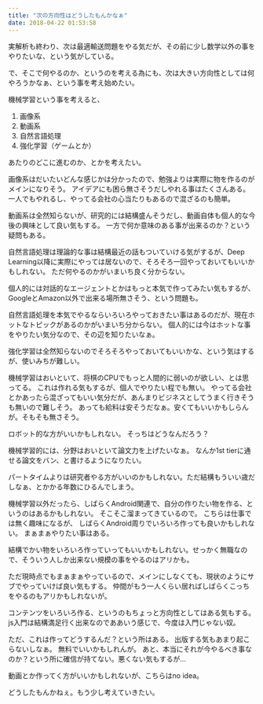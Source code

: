 ```yaml
---
title: "次の方向性はどうしたもんかなぁ"
date: 2018-04-22 01:53:58
---
```


実解析も終わり、次は最適輸送問題をやる気だが、その前に少し数学以外の事をやりたいな、という気がしている。

で、そこで何やるのか、というのを考える為にも、次は大きい方向性としては何やろうかなぁ、という事を考え始めたい。

機械学習という事を考えると、

1. 画像系
2. 動画系
3. 自然言語処理
4. 強化学習（ゲームとか）

あたりのどこに進むのか、とかを考えたい。

画像系はだいたいどんな感じかは分かったので、勉強よりは実際に物を作るのがメインになりそう。
アイデアにも困ら無さそうだしやれる事はたくさんある。
一人でもやれるし、やってる会社の心当たりもあるので混ざるのも簡単。

動画系は全然知らないが、研究的には結構盛んそうだし、動画自体も個人的な今後の興味として良い気もする。
一方で何か意味のある事が出来るのか？という疑問もある。

自然言語処理は理論的な事は結構最近の話もついていける気がするが、Deep Learning以降に実際にやっては居ないので、そろそろ一回やっておいてもいいかもしれない。
ただ何やるのかがいまいち良く分からない。

個人的には対話的なエージェントとかはもっと本気で作ってみたい気もするが、GoogleとAmazon以外で出来る場所無さそう、という問題も。

自然言語処理を本気でやるならいろいろやっておきたい事はあるのだが、現在ホットなトピックがあるのかがいまいち分からない。
個人的には今はホットな事をやりたい気分なので、その辺を知りたいなぁ。

強化学習は全然知らないのでそろそろやっておいてもいいかな、という気はするが、使いみちが難しい。

機械学習はおいといて、将棋のCPUでもっと人間的に弱いのが欲しい、とは思ってる。
これは作れる気もするが、個人でやりたい程でも無い。
やってる会社とかあったら混ざってもいい気分だが、あんまりビジネスとしてうまく行きそうも無いので難しそう。
あっても給料は安そうだなぁ。安くてもいいかもしらんが。そもそも無さそう。

ロボット的な方がいいかもしれない。
そっちはどうなんだろう？

機械学習的には、分野はおいといて論文力を上げたいなぁ。
なんか1st tierに通せる論文をバン、と書けるようになりたい。

パートタイムよりは研究者やる方がいいのかもしれない。ただ結構もういい歳だしなぁ、とかかる年数にひるんでしまう。

機械学習以外だったら、しばらくAndroid関連で、自分の作りたい物を作る、というのはあるかもしれない。
そこそこ溜まってきているので。
こちらは仕事では無く趣味になるが、
しばらくAndroid周りでいろいろ作っても良いかもしれない。
まぁまぁやりたい事はある。

結構でかい物をいろいろ作っていってもいいかもしれない。せっかく無職なので、そういう人しか出来ない規模の事をやるのはアリかも。

ただ現時点でもまぁまぁやっているので、メインにしなくても、現状のようにサブでやっていけば良い気もする。
仲間がもう一人くらい居ればしばらくこっちをやるのもアリかもしれないが。

コンテンツをいろいろ作る、というのもちょっと方向性としてはある気もする。
js入門は結構満足行く出来なのでああいう感じで、今度は入門じゃない奴。

ただ、これは作ってどうするんだ？という所はある。
出版する気もあまり起こらないしなぁ。
無料でいいかもしれんが。
あと、本当にそれが今やるべき事なのか？という所に確信が持てない。悪くない気もするが…

動画とか作ってく方がいいかもしれないが、こちらはno idea。

どうしたもんかねぇ。もう少し考えていきたい。
